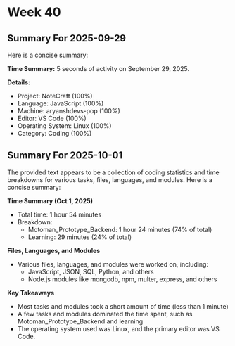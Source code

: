 # Week 40

## Summary For 2025-09-29
Here is a concise summary:

**Time Summary:** 5 seconds of activity on September 29, 2025.

**Details:**

* Project: NoteCraft (100%)
* Language: JavaScript (100%)
* Machine: aryanshdevs-pop (100%)
* Editor: VS Code (100%)
* Operating System: Linux (100%)
* Category: Coding (100%)

## Summary For 2025-10-01
The provided text appears to be a collection of coding statistics and time breakdowns for various tasks, files, languages, and modules. Here is a concise summary:

**Time Summary (Oct 1, 2025)**

* Total time: 1 hour 54 minutes
* Breakdown:
	+ Motoman_Prototype_Backend: 1 hour 24 minutes (74% of total)
	+ Learning: 29 minutes (24% of total)

**Files, Languages, and Modules**

* Various files, languages, and modules were worked on, including:
	+ JavaScript, JSON, SQL, Python, and others
	+ Node.js modules like mongodb, npm, multer, express, and others

**Key Takeaways**

* Most tasks and modules took a short amount of time (less than 1 minute)
* A few tasks and modules dominated the time spent, such as Motoman_Prototype_Backend and learning
* The operating system used was Linux, and the primary editor was VS Code.
